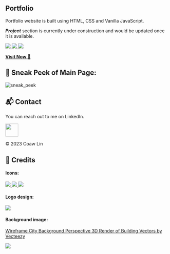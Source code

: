 ## Portfolio

Portfolio website is built using HTML, CSS and Vanilla JavaScript.

***Project*** section is currently under construction and would be updated once it is available.

<a href="https://github.com/coawlin/coawlin.github.io/search?l=javascript">
    <img src="https://img.shields.io/badge/Made_with-javascript-1f425f?logo=javascript" />
</a>
<a href="https://github.com/coawlin/coawlin.github.io/search?l=html">
    <img src="https://img.shields.io/badge/Made_with-html5-1f425f?logo=html5" />
</a>
<a href="https://github.com/coawlin/coawlin.github.io/search?l=css">
    <img src="https://img.shields.io/badge/Made_with-css3-1f425f?logo=css3" />
</a>

<br />

<a href="https://coawlin.dev" target="_blank">**Visit Now** 🚀</a>

## 📌 Sneak Peek of Main Page:
![sneak_peek](https://github.com/coawlin/portfolio/assets/51883905/4b3cd064-96df-4e43-9e95-42b98cb1163a)


<h2>📬 Contact</h2>


You can reach out to me on LinkedIn.

<a href="https://www.linkedin.com/in/coawlin/">
    <img src="https://content.linkedin.com/content/dam/me/business/en-us/amp/brand-site/v2/bg/LI-Bug.svg.original.svg" width="40" />
</a>

<br />

© 2023 Coaw Lin

## 📌 Credits
#### Icons:

<a href="https://icons8.com/">
    <img src="https://img.shields.io/badge/icons8-green">
</a>
<a href="https://www.reshot.com/">
    <img src="https://img.shields.io/badge/reshot-green">
</a>
<a href="https://uxwing.com/">
    <img src="https://img.shields.io/badge/uxwing-green">
</a>


#### Logo design:

<a href="https://looka.com/">
    <img src="https://img.shields.io/badge/looka-green">
</a>

#### Background image:

<a href="https://www.vecteezy.com/vector-art/1346768-wireframe-city-background-perspective-3d-render-of-building">Wireframe City Background Perspective 3D Render of Building Vectors by Vecteezy
</a>

<img src="https://img.shields.io/badge/Build_with-%E2%9D%A4%EF%B8%8F-c3aa9c" />